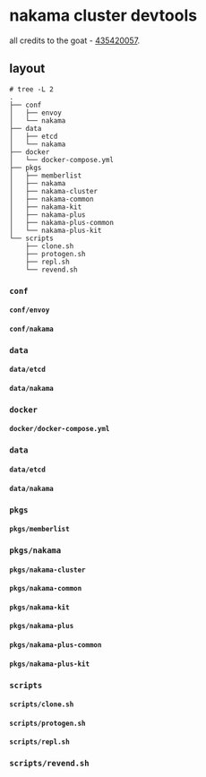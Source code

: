 # nakama cluster devtools

all credits to the goat - [435420057](https://github.com/435420057).

## layout

```
# tree -L 2
.
├── conf
│   ├── envoy
│   └── nakama
├── data
│   ├── etcd
│   └── nakama
├── docker
│   └── docker-compose.yml
├── pkgs
│   ├── memberlist
│   ├── nakama
│   ├── nakama-cluster
│   ├── nakama-common
│   ├── nakama-kit
│   ├── nakama-plus
│   ├── nakama-plus-common
│   └── nakama-plus-kit
└── scripts
    ├── clone.sh
    ├── protogen.sh
    ├── repl.sh
    └── revend.sh
```

### `conf`

#### `conf/envoy`

#### `conf/nakama`

### `data`

#### `data/etcd`

#### `data/nakama`

### `docker`

#### `docker/docker-compose.yml`

### `data`

#### `data/etcd`

#### `data/nakama`

### `pkgs`

#### `pkgs/memberlist`

### `pkgs/nakama`

#### `pkgs/nakama-cluster`

#### `pkgs/nakama-common`

#### `pkgs/nakama-kit`

#### `pkgs/nakama-plus`

#### `pkgs/nakama-plus-common`

#### `pkgs/nakama-plus-kit`

### `scripts`

#### `scripts/clone.sh`

#### `scripts/protogen.sh`

#### `scripts/repl.sh`

### `scripts/revend.sh`
